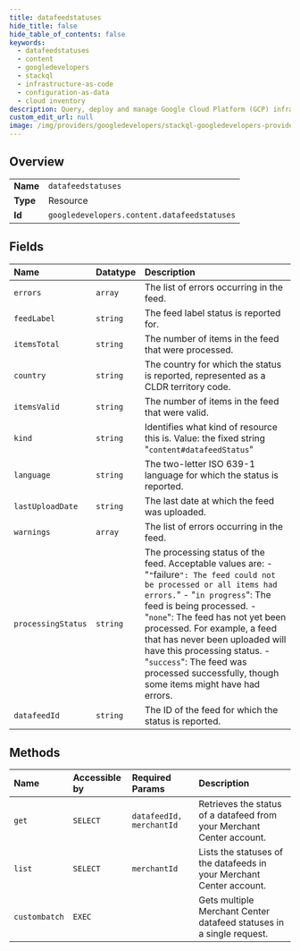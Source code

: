 ```yaml
---
title: datafeedstatuses
hide_title: false
hide_table_of_contents: false
keywords:
  - datafeedstatuses
  - content
  - googledevelopers    
  - stackql
  - infrastructure-as-code
  - configuration-as-data
  - cloud inventory
description: Query, deploy and manage Google Cloud Platform (GCP) infrastructure and resources using SQL
custom_edit_url: null
image: /img/providers/googledevelopers/stackql-googledevelopers-provider-featured-image.png
---
```

  
    

## Overview
<table><tbody>
<tr><td><b>Name</b></td><td><code>datafeedstatuses</code></td></tr>
<tr><td><b>Type</b></td><td>Resource</td></tr>
<tr><td><b>Id</b></td><td><code>googledevelopers.content.datafeedstatuses</code></td></tr>
</tbody></table>

## Fields
| Name | Datatype | Description |
|:-----|:---------|:------------|
| `errors` | `array` | The list of errors occurring in the feed. |
| `feedLabel` | `string` | The feed label status is reported for. |
| `itemsTotal` | `string` | The number of items in the feed that were processed. |
| `country` | `string` | The country for which the status is reported, represented as a CLDR territory code. |
| `itemsValid` | `string` | The number of items in the feed that were valid. |
| `kind` | `string` | Identifies what kind of resource this is. Value: the fixed string "`content#datafeedStatus`" |
| `language` | `string` | The two-letter ISO 639-1 language for which the status is reported. |
| `lastUploadDate` | `string` | The last date at which the feed was uploaded. |
| `warnings` | `array` | The list of errors occurring in the feed. |
| `processingStatus` | `string` | The processing status of the feed. Acceptable values are: - "`"`failure`": The feed could not be processed or all items had errors.`" - "`in progress`": The feed is being processed. - "`none`": The feed has not yet been processed. For example, a feed that has never been uploaded will have this processing status. - "`success`": The feed was processed successfully, though some items might have had errors.  |
| `datafeedId` | `string` | The ID of the feed for which the status is reported. |
## Methods
| Name | Accessible by | Required Params | Description |
|:-----|:--------------|:----------------|:------------|
| `get` | `SELECT` | `datafeedId, merchantId` | Retrieves the status of a datafeed from your Merchant Center account. |
| `list` | `SELECT` | `merchantId` | Lists the statuses of the datafeeds in your Merchant Center account. |
| `custombatch` | `EXEC` |  | Gets multiple Merchant Center datafeed statuses in a single request. |
